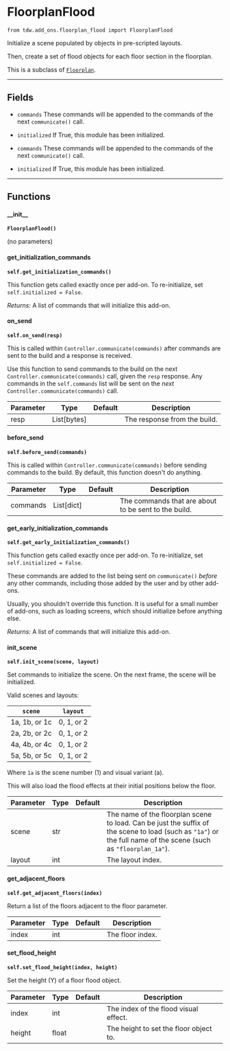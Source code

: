 # FloorplanFlood

`from tdw.add_ons.floorplan_flood import FloorplanFlood`

Initialize a scene populated by objects in pre-scripted layouts.

Then, create a set of flood objects for each floor section in the floorplan.

This is a subclass of [`Floorplan`](floorplan.md).

***

## Fields

- `commands` These commands will be appended to the commands of the next `communicate()` call.

- `initialized` If True, this module has been initialized.

- `commands` These commands will be appended to the commands of the next `communicate()` call.

- `initialized` If True, this module has been initialized.

***

## Functions

#### \_\_init\_\_

**`FloorplanFlood()`**

(no parameters)

#### get_initialization_commands

**`self.get_initialization_commands()`**

This function gets called exactly once per add-on. To re-initialize, set `self.initialized = False`.

_Returns:_  A list of commands that will initialize this add-on.

#### on_send

**`self.on_send(resp)`**

This is called within `Controller.communicate(commands)` after commands are sent to the build and a response is received.

Use this function to send commands to the build on the next `Controller.communicate(commands)` call, given the `resp` response.
Any commands in the `self.commands` list will be sent on the *next* `Controller.communicate(commands)` call.

| Parameter | Type | Default | Description |
| --- | --- | --- | --- |
| resp |  List[bytes] |  | The response from the build. |

#### before_send

**`self.before_send(commands)`**

This is called within `Controller.communicate(commands)` before sending commands to the build. By default, this function doesn't do anything.

| Parameter | Type | Default | Description |
| --- | --- | --- | --- |
| commands |  List[dict] |  | The commands that are about to be sent to the build. |

#### get_early_initialization_commands

**`self.get_early_initialization_commands()`**

This function gets called exactly once per add-on. To re-initialize, set `self.initialized = False`.

These commands are added to the list being sent on `communicate()` *before* any other commands, including those added by the user and by other add-ons.

Usually, you shouldn't override this function. It is useful for a small number of add-ons, such as loading screens, which should initialize before anything else.

_Returns:_  A list of commands that will initialize this add-on.

#### init_scene

**`self.init_scene(scene, layout)`**

Set commands to initialize the scene. On the next frame, the scene will be initialized.

Valid scenes and layouts:

| `scene` | `layout` |
| --- | --- |
| 1a, 1b, or 1c | 0, 1, or 2 |
| 2a, 2b, or 2c | 0, 1, or 2 |
| 4a, 4b, or 4c | 0, 1, or 2 |
| 5a, 5b, or 5c | 0, 1, or 2 |

Where `1a` is the scene number (1) and visual variant (a).

This will also load the flood effects at their initial positions below the floor.

| Parameter | Type | Default | Description |
| --- | --- | --- | --- |
| scene |  str |  | The name of the floorplan scene to load. Can be just the suffix of the scene to load (such as `"1a"`) or the full name of the scene (such as `"floorplan_1a"`). |
| layout |  int |  | The layout index. |

#### get_adjacent_floors

**`self.get_adjacent_floors(index)`**

Return a list of the floors adjacent to the floor parameter.

| Parameter | Type | Default | Description |
| --- | --- | --- | --- |
| index |  int |  | The floor index. |

#### set_flood_height

**`self.set_flood_height(index, height)`**

Set the height (Y) of a floor flood object.

| Parameter | Type | Default | Description |
| --- | --- | --- | --- |
| index |  int |  | The index of the flood visual effect. |
| height |  float |  | The height to set the floor object to. |